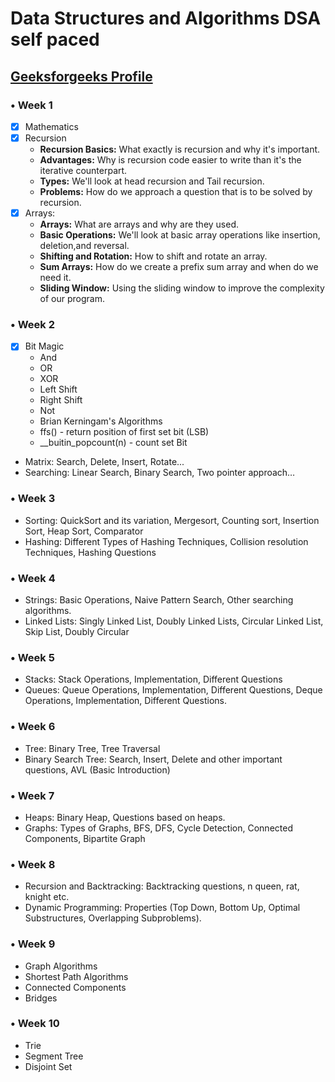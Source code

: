 # Data Structures and Algorithms DSA self paced

##  [Geeksforgeeks Profile](https://auth.geeksforgeeks.org/user/tusharnikam/practice/)

### • Week 1
  - [x] Mathematics
  - [x] Recursion
      - **Recursion Basics:** What exactly is recursion and why it's important.
      - **Advantages:** Why is recursion code easier to write than it's the iterative counterpart.
      - **Types:** We'll look at head recursion and Tail recursion.
      - **Problems:** How do we approach a question that is to be solved by recursion.
  - [x] Arrays: 
      - **Arrays:** What are arrays and why are they used.
      - **Basic Operations:** We'll look at basic array operations like insertion, deletion,and reversal.
      - **Shifting and Rotation:** How to shift and rotate an array.
      - **Sum Arrays:** How do we create a prefix sum array and when do we need it.
      - **Sliding Window:** Using the sliding window to improve the complexity of our program.

### • Week 2
  - [x] Bit Magic
      - And
      - OR
      - XOR
      - Left Shift
      - Right Shift
      - Not
      - Brian Kerningam's Algorithms 
      - ffs()  - return position of first set bit (LSB)
      - __buitin_popcount(n) - count set Bit 
  - Matrix: Search, Delete, Insert, Rotate...
  - Searching: Linear Search, Binary Search, Two pointer approach…

### • Week 3
  - Sorting: QuickSort and its variation, Mergesort, Counting sort, Insertion Sort, Heap Sort, Comparator
  - Hashing: Different Types of Hashing Techniques, Collision resolution Techniques, Hashing Questions

### • Week 4
  - Strings: Basic Operations, Naive Pattern Search, Other searching algorithms.
  - Linked Lists: Singly Linked List, Doubly Linked Lists, Circular Linked List, Skip List, Doubly Circular

### • Week 5
  - Stacks: Stack Operations, Implementation, Different Questions
  - Queues: Queue Operations, Implementation, Different Questions, Deque Operations, Implementation, Different Questions.

### • Week 6
  - Tree: Binary Tree, Tree Traversal
  - Binary Search Tree: Search, Insert, Delete and other important questions, AVL (Basic Introduction)

### • Week 7
  - Heaps: Binary Heap, Questions based on heaps.
  - Graphs: Types of Graphs, BFS, DFS, Cycle Detection, Connected Components, Bipartite Graph

### • Week 8
  - Recursion and Backtracking: Backtracking questions, n queen, rat, knight etc.
  - Dynamic Programming: Properties (Top Down, Bottom Up, Optimal Substructures, Overlapping Subproblems).

### • Week 9
  - Graph Algorithms
  - Shortest Path Algorithms
  - Connected Components
  - Bridges

### • Week 10
  - Trie
  - Segment Tree
  - Disjoint Set

